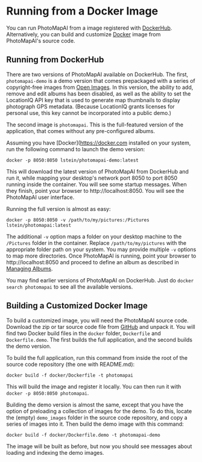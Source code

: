 # Running from a Docker Image

You can run PhotoMapAI from a image registered with [DockerHub](https://hub.docker.com/explore). Alternatively, you can build and customize [Docker](https://docker.com) image from PhotoMapAI's source code.

## Running from DockerHub

There are two versions of PhotoMapAI available on DockerHub. The first, `photomapai-demo` is a demo version that comes prepackaged with a series of copyright-free images from [Open Images](https://storage.googleapis.com/openimages/web/index.html). In this version, the ability to add, remove and edit albums has been disabled, as well as the ability to set the LocationIQ API key that is used to generate map thumbnails to display photograph GPS metadata. (Because LocationIQ grants licenses for personal use, this key cannot be incorporated into a public demo.)

The second image is `photomapai`. This is the full-featured version of the application, that comes without any pre-configured albums. 

Assuming you have [Docker](https://docker.com installed on your system, run the following command to launch the demo version:

```
docker -p 8050:8050 lstein/photomapai-demo:latest
```

This will download the latest version of PhotoMapAI from DockerHub and run it, while mapping your desktop's network port 8050 to port 8050 running inside the container. You will see some startup messages. When they finish, point your browser to http://localhost:8050. You will see the PhotoMapAI user interface.

Running the full version is almost as easy:

```
docker -p 8050:8050 -v /path/to/my/pictures:/Pictures lstein/photomapai:latest
```

The additional `-v` option maps a folder on your desktop machine to the `/Pictures` folder in the container. Replace `/path/to/my/pictures` with the appropriate folder path on your system. You may provide multiple `-v` options to map more directories. Once PhotoMapAI is running, point your browser to http://localhost:8050 and proceed to define an album as described in [Managing Albums](user-guide/albums.md).

You may find earlier versions of PhotoMapAI on DockerHub. Just do `docker search photomapai` to see all the available versions.

## Building a Customized Docker Image

To build a customized image, you will need the PhotoMapAI source code. Download the zip or tar source code file from [GitHub](https://github.com/lstein/PhotoMapAI) and unpack it. You will find two Docker build files in the `docker` folder, `Dockerfile` and `Dockerfile.demo`. The first builds the full application, and the second builds the demo version.

To build the full application, run this command from inside the root of the source code repository (the one with README.md):

```
docker build -f docker/Dockerfile -t photomapai
```

This will build the image and register it locally. You can then run it with `docker -p 8050:8050 photomapai`.

Building the demo version is almost the same, except that you have the option of preloading a collection of images for the demo. To do this, locate the (empty) `demo_images` folder in the source code repository, and copy a series of images into it. Then build the demo image with this command:

```
docker build -f docker/Dockerfile.demo -t photomapai-demo
```

The image will be built as before, but now you should see messages about loading and indexing the demo images.